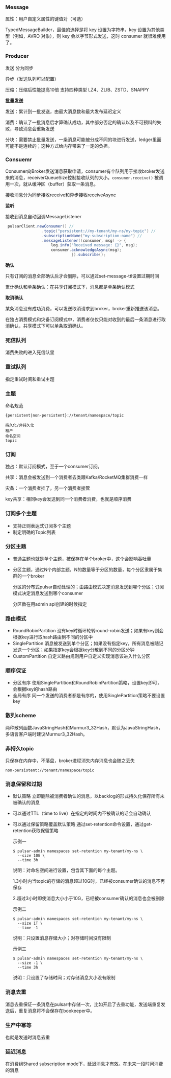 ### Message



属性：用户自定义属性的键值对（可选）



TypedMessageBuilder，最佳的选择是将 key 设置为字符串，key 设置为其他类型（例如，AVRO 对象），则 key 会以字节形式发送，这时 consumer 就很难使用了。



### Producer

发送 分为同步

异步（发送队列可以配置）



压缩：压缩后性能提高10倍 支持四种类型 LZ4、ZLIB、ZSTD、SNAPPY



**批量发送** 

发送：累计到一批发送，由最大消息数和最大发布延迟定义

消费：确认了一批消息后才算确认成功，其中部分否定的确认以及不可预料的失败，导致消息会重新发送



分块：需要禁止批量发送，一条消息可能被分成不同的块进行发送，ledger里面可能不是连续的；这种方式给内存带来了一定的负担。





### Consuemr



Consumer向Broker发送消息获取申请，consumer有个队列用于接收broker发送来的消息，receiverQueueSize控制接收队列的大小。`consumer.receive()` 被调用一次，就从缓冲区（buffer）获取一条消息。

接收消息分为同步接收receive和异步接收receiveAsync



**监听**

接收到消息自动回调MessageListener

```java
 pulsarClient.newConsumer() //
                .topic("persistent://my-tenant/my-ns/my-topic") //
                .subscriptionName("my-subscription-name") //
                .messageListener((consumer, msg) -> {
                    log.info("Received message: {}", msg);
                    consumer.acknowledgeAsync(msg);
							 }).subscribe();

```



**确认** 

只有订阅的消息全部确认后才会删除，可以通过set-message-ttl设置过期时间

累计确认和单条确认：在共享订阅模式下，消息都是单条确认模式



**取消确认**

某条消息没有成功消费，可以发送取消请求到broker，broker重新推送该消息。

在独占消费模式和灾备订阅模式中，消费者仅仅只能对收到的最后一条消息进行取消确认，共享模式下可以单条取消确认。



### 死信队列



消费失败的进入死信队里



### 重试队列



指定重试时间和重试主题



### 主题



命名规范

```
{persistent|non-persistent}://tenant/namespace/topic

持久化/非持久化
租户
命名空间
topic
```



### 订阅

独占：默认订阅模式，至于一个consumer订阅。

共享：消息会被发送到一个消费者去类跟Kafka/RocketMQ集群消费一样

灾备：一个消费者挂了，另一个消费者接管

key共享：相同key会发送到同一个消费者消费，也就是顺序消费



### 订阅多个主题

* 支持正则表达式订阅多个主题
* 制定明确的Topic列表



### 分区主题



* 普通主题也就是单个主题，被保存在单个broker中，这个会影响吞吐量

* 分区主题，通过N个内部主题，N的数量等于分区的数量，每个分区隶属于集群的一个broker

  分区的分布式pulsar自动处理的；由路由模式决定消息发送到哪个分区；订阅模式决定消息发送到哪个consumer

  分区数在用admin api创建的时候指定

  

### 路由模式



* RoundRobinPartition  没有key时循环轮转round-robin发送；如果有key则会根据key进行取hash路由到不同的分区中
* SinglePartition 消息被发送到单个分区；如果没有指定key，所有消息被随记发送一个分区；如果指定key会根据key分散到不同的分区分钟
* CustomPartition 自定义路由规则用户自定义实现消息该进入什么分区



### 顺序保证

* 分区有序  使用SinglePartition和RoundRobinPartition策略，设置key即可，会根据key的hash路由
* 全局有序  同一个发送的消费者都是有序的，使用SinglePartition策略不要设置key



### 散列scheme

两种散列函数JavaStringHash和Murmur3_32Hash，默认为JavaStringHash，多语言客户端时建议Murmur3_32Hash。



### 非持久topic

只保存在内存中，不落盘，broker进程消失内存消息也会随之丢失

```
non-persistent://tenant/namespace/topic
```





### 消息保留和过期

* 默认策略 立即删除被消费者确认的消息，以backlog的形式持久化保存所有未被确认的消息

* 可以通过TTL（time to live）在指定的时间内不被确认的话会自动确认

* 可以通过保留策略覆盖默认策略 通过set-retention命令设置，通过get-retention获取保留策略

  示例一

  ```
  $ pulsar-admin namespaces set-retention my-tenant/my-ns \
    --size 10G \
    --time 3h
  ```

  说明：对命名空间进行设置，包含其下面的每个主题。

  1.3小时内当topic的存储的消息超过10G时，已经被consumer确认的消息不再保存

  2.超过3小时即使消息大小小于10G，已经被consumer确认的消息也会被删除

  

  示例二

  ```
  $ pulsar-admin namespaces set-retention my-tenant/my-ns \
    --size 1T \
    --time -1
  ```

  说明：只设置消息存储大小；对存储时间没有限制


  示例三

  ```
  $ pulsar-admin namespaces set-retention my-tenant/my-ns \
    --size -1 \
    --time 3h
  ```

  说明：只设置了存储时间；对存储消息大小没有限制

  

### 消息去重

消息去重保证一条消息在pulsar中存储一次，比如开启了去重功能，发送端重复发送后，重复消息将不会保存在bookeeper中。



### 生产中幂等

也就是发送时消息去重



### 延迟消息

在消费组Shared subscription mode下，延迟消息才有效。在未来一段时间消费的消息









































